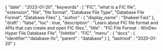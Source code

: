 {
  "date" : "2023-01-20",
  "keywords" : [ "FIC", "what is a FIC file", "extension", "file", "file format", "Database File Type", "Database File Format", "Database Files" ],
  "author" : {
    "display_name" : "Shakeel Faiz"
  },
  "draft" : "false",
  "toc" : true,
  "description" : "Learn about FIC file format and APIs that can create and open FIC files.",
  "title" : "FIC File Format - WinDev Hyper File Database File",
  "linktitle" : "FIC",
  "menu" : {
    "docs" : {
      "identifier":"database-fic",
      "parent" : "database"
    }
  },
  "lastmod" : "2020-01-20"
}
